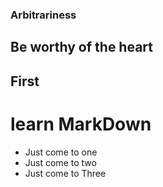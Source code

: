 ### Arbitrariness
## Be worthy of the heart

## First
# learn MarkDown
* Just come to one
* Just come to two
* Just come to Three
